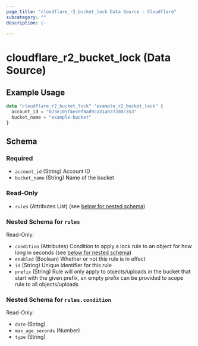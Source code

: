```yaml
---
page_title: "cloudflare_r2_bucket_lock Data Source - Cloudflare"
subcategory: ""
description: |-
  
---
```


# cloudflare_r2_bucket_lock (Data Source)



## Example Usage

```terraform
data "cloudflare_r2_bucket_lock" "example_r2_bucket_lock" {
  account_id = "023e105f4ecef8ad9ca31a8372d0c353"
  bucket_name = "example-bucket"
}
```

<!-- schema generated by tfplugindocs -->
## Schema

### Required

- `account_id` (String) Account ID
- `bucket_name` (String) Name of the bucket

### Read-Only

- `rules` (Attributes List) (see [below for nested schema](#nestedatt--rules))

<a id="nestedatt--rules"></a>
### Nested Schema for `rules`

Read-Only:

- `condition` (Attributes) Condition to apply a lock rule to an object for how long in seconds (see [below for nested schema](#nestedatt--rules--condition))
- `enabled` (Boolean) Whether or not this rule is in effect
- `id` (String) Unique identifier for this rule
- `prefix` (String) Rule will only apply to objects/uploads in the bucket that start with the given prefix, an empty prefix can be provided to scope rule to all objects/uploads

<a id="nestedatt--rules--condition"></a>
### Nested Schema for `rules.condition`

Read-Only:

- `date` (String)
- `max_age_seconds` (Number)
- `type` (String)


